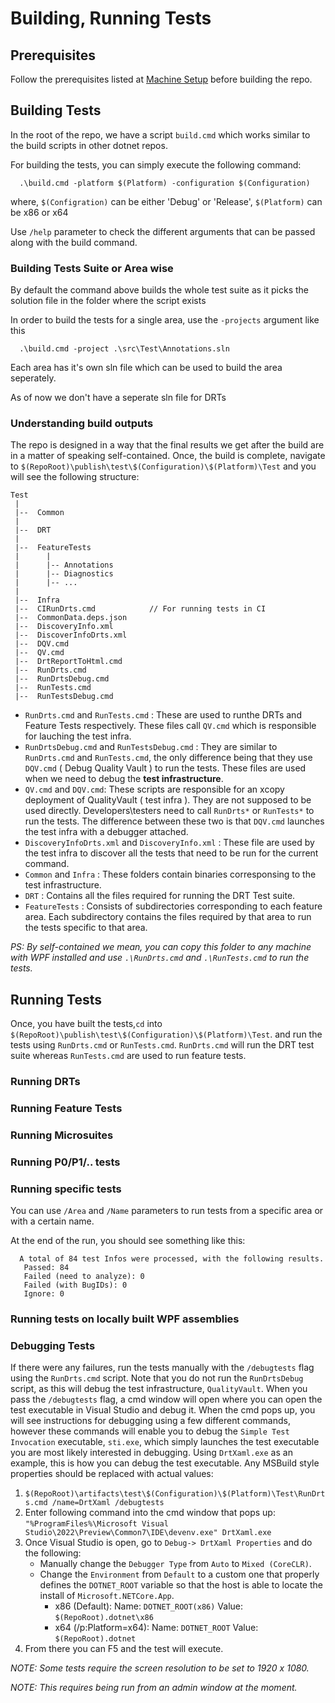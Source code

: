 # Building, Running Tests

## Prerequisites

Follow the prerequisites listed at [Machine Setup](developer-guide.md) before building the repo.

## Building Tests

In the root of the repo, we have a script `build.cmd` which works similar to the build scripts in other dotnet repos.

For building the tests, you can simply execute the following command:
```
  .\build.cmd -platform $(Platform) -configuration $(Configuration)
```

where, 
  `$(Configration)` can be either 'Debug' or 'Release',
  `$(Platform)` can be x86 or x64

Use `/help` parameter to check the different arguments that can be passed along with the build command.

### Building Tests Suite or Area wise

By default the command above builds the whole test suite as it picks the solution file in the folder where the script exists

In order to build the tests for a single area, use the `-projects` argument like this
```
  .\build.cmd -project .\src\Test\Annotations.sln
```
Each area has it's own sln file which can be used to build the area seperately.

As of now we don't have a seperate sln file for DRTs 

### Understanding build outputs

The repo is designed in a way that the final results we get after the build are in a matter of speaking self-contained.
Once, the build is complete, navigate to `$(RepoRoot)\publish\test\$(Configuration)\$(Platform)\Test` and you will see the following structure:

```
Test
 |
 |--  Common
 |
 |--  DRT
 |
 |--  FeatureTests
 |      |
 |      |-- Annotations
 |      |-- Diagnostics
 |      |-- ...
 |      
 |--  Infra
 |--  CIRunDrts.cmd            // For running tests in CI
 |--  CommonData.deps.json
 |--  DiscoveryInfo.xml
 |--  DiscoverInfoDrts.xml
 |--  DQV.cmd
 |--  QV.cmd
 |--  DrtReportToHtml.cmd
 |--  RunDrts.cmd
 |--  RunDrtsDebug.cmd
 |--  RunTests.cmd
 |--  RunTestsDebug.cmd
```

- `RunDrts.cmd` and `RunTests.cmd` : These are used to runthe DRTs and Feature Tests respectively. These files call `QV.cmd` which is responsible for lauching the test infra.
- `RunDrtsDebug.cmd` and `RunTestsDebug.cmd` : They are similar to `RunDrts.cmd` and `RunTests.cmd`, the only difference being that they use `DQV.cmd` ( Debug Quality Vault ) to run the tests. These files are used when we need to debug the **test infrastructure**.
- `QV.cmd` and `DQV.cmd`: These scripts are responsible for an xcopy deployment of QualityVault ( test infra ). They are not supposed to be used directly. Developers\testers need to call `RunDrts*` or `RunTests*` to run the tests. The difference between these two is that `DQV.cmd` launches the test infra with a debugger attached.
- `DiscoveryInfoDrts.xml` and `DiscoveryInfo.xml` : These file are used by the test infra to discover all the tests that need to be run for the current command. 
- `Common` and `Infra` :  These folders contain binaries corresponsing to the test infrastructure.
- `DRT` : Contains all the files required for running the DRT Test suite.
- `FeatureTests` : Consists of subdirectories corresponding to each feature area. Each subdirectory contains the files required by that area to run the tests specific to that area.

*PS: By self-contained we mean, you can copy this folder to any machine with WPF installed and use `.\RunDrts.cmd` and `.\RunTests.cmd` to run the tests.*

## Running Tests

Once, you have built the tests,`cd` into `$(RepoRoot)\publish\test\$(Configuration)\$(Platform)\Test`. and run the tests using `RunDrts.cmd` or `RunTests.cmd`. `RunDrts.cmd` will run the DRT test suite whereas `RunTests.cmd` are used to run feature tests.

### Running DRTs

### Running Feature Tests

### Running Microsuites

### Running P0/P1/.. tests

### Running specific tests

 You can use `/Area` and `/Name` parameters to run tests from a specific area or with a certain name.

At the end of the run, you should see something like this:

```
  A total of 84 test Infos were processed, with the following results.
   Passed: 84
   Failed (need to analyze): 0
   Failed (with BugIDs): 0
   Ignore: 0

```

### Running tests on locally built WPF assemblies

### Debugging Tests

If there were any failures, run the tests manually with the `/debugtests` flag using the `RunDrts.cmd` script. Note that you do not run the `RunDrtsDebug` script, as this will debug the test infrastructure, `QualityVault`. When you pass the `/debugtests` flag, a cmd window will open where you can open the test executable in Visual Studio and debug it. When the cmd pops up, you will see instructions for debugging using a few different commands, however these commands will enable you to debug the `Simple Test Invocation` executable, `sti.exe`, which simply launches the test executable you are most likely interested in debugging. Using `DrtXaml.exe` as an example, this is how you can debug the test executable. Any MSBuild style properties should be replaced with actual values:

1. `$(RepoRoot)\artifacts\test\$(Configuration)\$(Platform)\Test\RunDrts.cmd /name=DrtXaml /debugtests`
2. Enter following command into the cmd window that pops up:
`"%ProgramFiles%\Microsoft Visual Studio\2022\Preview\Common7\IDE\devenv.exe" DrtXaml.exe`
1. Once Visual Studio is open, go to `Debug-> DrtXaml Properties` and do the following:
    - Manually change the `Debugger Type` from `Auto` to `Mixed (CoreCLR)`.
    - Change the `Environment` from `Default` to a custom one that properly defines the `DOTNET_ROOT` variable so that the host is able to locate the install of `Microsoft.NETCore.App`.
      - x86 (Default): Name: `DOTNET_ROOT(x86)` Value: `$(RepoRoot).dotnet\x86`
      - x64 (/p:Platform=x64): Name: `DOTNET_ROOT` Value: `$(RepoRoot).dotnet` 
2. From there you can F5 and the test will execute.

*NOTE: Some tests require the screen resolution to be set to 1920 x 1080.*

*NOTE: This requires being run from an admin window at the moment.*